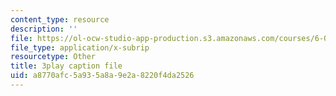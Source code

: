 ```yaml
---
content_type: resource
description: ''
file: https://ol-ocw-studio-app-production.s3.amazonaws.com/courses/6-042j-mathematics-for-computer-science-spring-2015/a8770afc5a935a8a9e2a8220f4da2526_o57CTwt1-ck.vtt
file_type: application/x-subrip
resourcetype: Other
title: 3play caption file
uid: a8770afc-5a93-5a8a-9e2a-8220f4da2526
---
```

